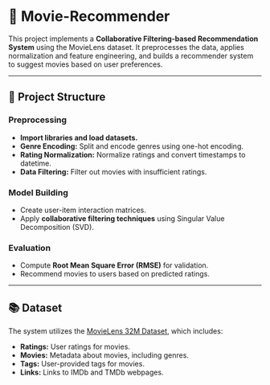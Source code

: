 # 🎥 Movie-Recommender

This project implements a **Collaborative Filtering-based Recommendation System** using the MovieLens dataset. It preprocesses the data, applies normalization and feature engineering, and builds a recommender system to suggest movies based on user preferences.

---

## 🚀 Project Structure

### Preprocessing
- **Import libraries and load datasets.**
- **Genre Encoding:** Split and encode genres using one-hot encoding.
- **Rating Normalization:** Normalize ratings and convert timestamps to datetime.
- **Data Filtering:** Filter out movies with insufficient ratings.

### Model Building
- Create user-item interaction matrices.
- Apply **collaborative filtering techniques** using Singular Value Decomposition (SVD).

### Evaluation
- Compute **Root Mean Square Error (RMSE)** for validation.
- Recommend movies to users based on predicted ratings.

---

## 📚 Dataset
The system utilizes the [MovieLens 32M Dataset](https://grouplens.org/datasets/movielens/32m/), which includes:
- **Ratings:** User ratings for movies.
- **Movies:** Metadata about movies, including genres.
- **Tags:** User-provided tags for movies.
- **Links:** Links to IMDb and TMDb webpages.


